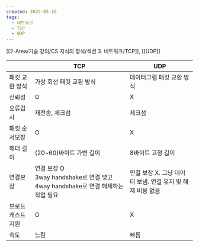 ```yaml
---
created: 2025-05-16
tags:
  - 네트워크
  - TCP
  - UDP
---
```

[[2-Area/기술 강의/CS 지식의 정석/섹션 3. 네트워크/TCP]], [[UDP]]

|           | TCP                                                            | UDP                                  |
| --------- | -------------------------------------------------------------- | ------------------------------------ |
| 패킷 교환 방식  | 가상 회선 패킷 교환 방식                                                 | 데이터그램 패킷 교환 방식                       |
| 신뢰성       | O                                                              | X                                    |
| 오류검사      | 재전송, 체크섬                                                       | 체크섬                                  |
| 패킷 순서보장   | O                                                              | X                                    |
| 헤더 길이     | (20~60)바이트 가변 길이                                               | 8바이트 고정 길이                           |
| 연결보장      | 연결 보장 O<br>3way handshake로 연결 맺고 4way handshake로 연결 해제하는 작업 필요 | 연결 보장 X. 그냥 데이터 보냄. 연결 유지 및 해제 비용 없음 |
| 브로드캐스트 지원 | O                                                              | X                                    |
| 속도        | 느림                                                             | 빠름                                   |
